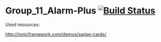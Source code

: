 # Group_11_Alarm-Plus [![Build Status](https://magnum.travis-ci.com/CS410-2015Fall/Group_11_Alarm-Plus.svg?token=kdpSGkC8s5uNhrRZxQZQ&branch=master)](https://magnum.travis-ci.com/CS410-2015Fall/Group_11_Alarm-Plus)


Used resources:

http://ionicframework.com/demos/swipe-cards/
